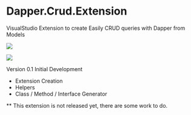 # Dapper.Crud.Extension
VisualStudio Extension to create Easily CRUD queries with Dapper from Models

![](https://img.shields.io/appveyor/ci/thiagoloureiro/dapper-crud-extension.svg)

![](https://img.shields.io/appveyor/tests/thiagoloureiro/dapper-crud-extension.svg)

Version 0.1
Initial Development
- Extension Creation
- Helpers
- Class / Method / Interface Generator

** This extension is not released yet, there are some work to do.
